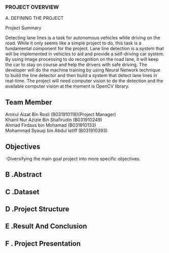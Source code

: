 ### PROJECT OVERVIEW

A. DEFINING THE PROJECT

Project Summary

Detecting lane lines is a task for autonomous vehicles while driving on the road. While it only seems like a simple project to do, this task is a fundamental component for the project. Lane line detection is a system that will be implemented in vehicles to aid and provide a self-driving car system. By using image processing to do recognition on the road lane, it will keep the car to stay on course and help the drivers with safe driving. The developer will do the machine training by using Neural Network technique to build the line detector and then build a system that detect lane lines in real-time. The project will need computer vision to do the detection and the available computer vision at the moment is OpenCV library.

## Team Member
Amirul Aizat Bin Rosli 	           (B031910118)(Project Manager)<br/>
Khairil Nur Azizie Bin Shafirudin	(B031910249)<br/>
Ahmad Firdaus bin Mohamad	        (B031910133)<br/>
Mohammad Syauqi bin Abdul latiff	(B031910393)<br/>



## Objectives
-Diversifying the main goal project into more specific objectives.

## B .Abstract
## C .Dataset
## D .Project Structure
## E .Result And Conclusion
## F . Project Presentation


